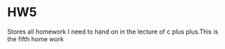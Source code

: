 # HW5
Stores all homework I need to hand on in the lecture of c plus plus.This is the fifth home work
